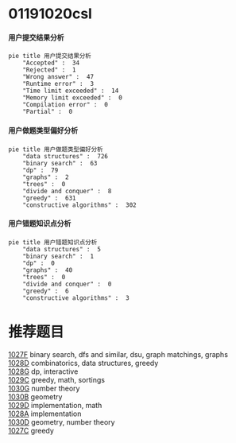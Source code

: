 # 01191020csl

<!-- tabs:start -->



#### **用户提交结果分析**

```mermaid
pie title 用户提交结果分析
    "Accepted" :  34
    "Rejected" :  1
    "Wrong answer" :  47
    "Runtime error" :  3
    "Time limit exceeded" :  14
    "Memory limit exceeded" :  0
    "Compilation error" :  0
    "Partial" :  0
```

#### **用户做题类型偏好分析**

```mermaid
pie title 用户做题类型偏好分析
    "data structures" :  726
    "binary search" :  63
    "dp" :  79
    "graphs" :  2
    "trees" :  0
    "divide and conquer" :  8
    "greedy" :  631
    "constructive algorithms" :  302
```
#### **用户错题知识点分析**

```mermaid
pie title 用户错题知识点分析
    "data structures" :  5
    "binary search" :  1
    "dp" :  0
    "graphs" :  40
    "trees" :  0
    "divide and conquer" :  0
    "greedy" :  6
    "constructive algorithms" :  3
```



<!-- tabs:end -->
# 推荐题目
[1027F](https://codeforces.com/contest/1027/problem/F)		binary search,
                        dfs and similar,
                        dsu,
                        graph matchings,
                        graphs		  
[1028D](https://codeforces.com/contest/1028/problem/D)		combinatorics,
                        data structures,
                        greedy		  
[1028G](https://codeforces.com/contest/1028/problem/G)		dp,
                        interactive		  
[1029C](https://codeforces.com/contest/1029/problem/C)		greedy,
                        math,
                        sortings		  
[1030G](https://codeforces.com/contest/1030/problem/G)		number theory		  
[1030B](https://codeforces.com/contest/1030/problem/B)		geometry		  
[1029D](https://codeforces.com/contest/1029/problem/D)		implementation,
                        math		  
[1028A](https://codeforces.com/contest/1028/problem/A)		implementation		  
[1030D](https://codeforces.com/contest/1030/problem/D)		geometry,
                        number theory		  
[1027C](https://codeforces.com/contest/1027/problem/C)		greedy		  
